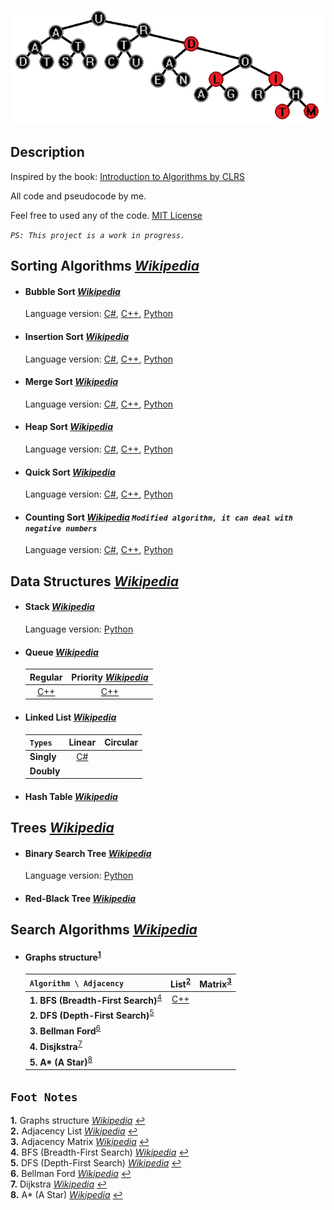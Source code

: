 ﻿![Title](Title.png)
## Description
Inspired by the book: [Introduction to Algorithms by CLRS](https://en.wikipedia.org/wiki/Introduction_to_Algorithms)

All code and pseudocode by me.

Feel free to used any of the code. [MIT License](https://github.com/GrisWoldDiablo/Data-Structure-and-Algorithm/blob/master/LICENSE)

*`PS: This project is a work in progress.`*
## Sorting Algorithms *[Wikipedia](https://en.wikipedia.org/wiki/Sorting_algorithm)*
- #### Bubble Sort *[Wikipedia](https://en.wikipedia.org/wiki/Bubble_sort)*
	 Language version: [C#](https://github.com/GrisWoldDiablo/Data-Structure-and-Algorithm/blob/master/C%20Sharp/Bubble%20Sort/Bubble%20Sort/Program.cs), [C++](https://github.com/GrisWoldDiablo/Data-Structure-and-Algorithm/blob/master/C%20Plus%20Plus/Bubble%20Sort/Bubble%20Sort/Bubble%20Sort.cpp), [Python](https://github.com/GrisWoldDiablo/Data-Structure-and-Algorithm/blob/master/Python/Bubble%20Sort/Bubble%20Sort/Bubble_Sort.py)
- #### Insertion Sort *[Wikipedia](https://en.wikipedia.org/wiki/Insertion_sort)*
	Language version: [C#](https://github.com/GrisWoldDiablo/Data-Structure-and-Algorithm/blob/master/C%20Sharp/Insertion%20Sort/Insertion%20Sort/Program.cs), [C++](https://github.com/GrisWoldDiablo/Data-Structure-and-Algorithm/blob/master/C%20Plus%20Plus/Insertion%20Sort/Insertion%20Sort/Insertion%20Sort.cpp), [Python](https://github.com/GrisWoldDiablo/Data-Structure-and-Algorithm/blob/master/Python/Insertion%20Sort/Insertion%20Sort/Insertion_Sort.py)
- #### Merge Sort *[Wikipedia](https://en.wikipedia.org/wiki/Merge_sort)*
	Language version: [C#](https://github.com/GrisWoldDiablo/Data-Structure-and-Algorithm/blob/master/C%20Sharp/Merge%20Sort/Merge%20Sort/Program.cs), [C++](https://github.com/GrisWoldDiablo/Data-Structure-and-Algorithm/blob/master/C%20Plus%20Plus/Merge%20Sort/Merge%20Sort/Merge%20Sort.cpp), [Python](https://github.com/GrisWoldDiablo/Data-Structure-and-Algorithm/blob/master/Python/Merge%20Sort/Merge%20Sort/Merge_Sort.py)
- #### Heap Sort *[Wikipedia](https://en.wikipedia.org/wiki/Heapsort)*
	Language version: [C#](https://github.com/GrisWoldDiablo/Data-Structure-and-Algorithm/blob/master/C%20Sharp/Heap%20Sort/Heap%20Sort/Program.cs), [C++](https://github.com/GrisWoldDiablo/Data-Structure-and-Algorithm/blob/master/C%20Plus%20Plus/Heap%20Sort/Heap%20Sort/Heap%20Sort.cpp), [Python](https://github.com/GrisWoldDiablo/Data-Structure-and-Algorithm/blob/master/Python/Heap%20Sort/Heap%20Sort/Heap_Sort.py)
- #### Quick Sort *[Wikipedia](https://en.wikipedia.org/wiki/Quicksort)*
	Language version: [C#](https://github.com/GrisWoldDiablo/Data-Structure-and-Algorithm/blob/master/C%20Sharp/Quick%20Sort/Quick%20Sort/Program.cs), [C++](https://github.com/GrisWoldDiablo/Data-Structure-and-Algorithm/blob/master/C%20Plus%20Plus/Quick%20Sort/Quick%20Sort/Quick%20Sort.cpp), [Python](https://github.com/GrisWoldDiablo/Data-Structure-and-Algorithm/blob/master/Python/Quick%20Sort/Quick%20Sort/Quick_Sort.py)
- #### Counting Sort *[Wikipedia](https://en.wikipedia.org/wiki/Counting_sort)* *`Modified algorithm, it can deal with negative numbers`*
	Language version: [C#](https://github.com/GrisWoldDiablo/Data-Structure-and-Algorithm/blob/master/C%20Sharp/Counting%20Sort/Counting%20Sort/Program.cs), [C++](https://github.com/GrisWoldDiablo/Data-Structure-and-Algorithm/blob/master/C%20Plus%20Plus/Counting%20Sort/Counting%20Sort/Counting%20Sort.cpp), [Python](https://github.com/GrisWoldDiablo/Data-Structure-and-Algorithm/blob/master/Python/Counting%20Sort/Counting%20Sort/Counting_Sort.py)
## Data Structures *[Wikipedia](https://en.wikipedia.org/wiki/Data_structure)*
- #### Stack *[Wikipedia](https://en.wikipedia.org/wiki/Stack_(abstract_data_type))*
	Language version: [Python](https://github.com/GrisWoldDiablo/Data-Structure-and-Algorithm/blob/master/Python/Stack/Stack/TheStack.py)
- #### Queue *[Wikipedia](https://en.wikipedia.org/wiki/Queue_(abstract_data_type))*

	|Regular|Priority *[Wikipedia](https://en.wikipedia.org/wiki/Priority_queue)*|
	|:---:|:---:|
	| [C++](https://github.com/GrisWoldDiablo/Data-Structure-and-Algorithm/blob/master/C%20Plus%20Plus/Queue/Queue/TheQueue.h) | [C++](https://github.com/GrisWoldDiablo/Data-Structure-and-Algorithm/blob/master/C%20Plus%20Plus/Priority%20Queue/PriorityQueue/ThePriorityQueue.h) |
- #### Linked List *[Wikipedia](https://en.wikipedia.org/wiki/Linked_list)*

	| `Types` | Linear | Circular |
	|:---|:---:|:---:|
	| **Singly** | [C#](https://github.com/GrisWoldDiablo/Data-Structure-and-Algorithm/blob/master/C%20Sharp/Linked%20List/Linked%20List/TheSinglyLinearLinkedList.cs) |  |
	| **Doubly** |  |  |
- #### Hash Table *[Wikipedia](https://en.wikipedia.org/wiki/Hash_table)*
## Trees *[Wikipedia](https://en.wikipedia.org/wiki/Tree_(data_structure))*
- #### Binary Search Tree *[Wikipedia](https://en.wikipedia.org/wiki/Binary_search_tree)*
	Language version: [Python](https://github.com/GrisWoldDiablo/Data-Structure-and-Algorithm/blob/master/Python/Tree/Tree/TheBinarySearchTree.py)
- #### Red-Black Tree *[Wikipedia](https://en.wikipedia.org/wiki/Red%E2%80%93black_tree)*
## Search Algorithms *[Wikipedia](https://en.wikipedia.org/wiki/Search_algorithm)*
- #### Graphs structure<sup id="a1">[1](#f1)</sup>

	|`Algorithm \ Adjacency` | List<sup id="a2">[2](#f2)</sup> | Matrix<sup id="a3">[3](#f3)</sup> |
	|:---|:---:|:---:|
	|**1. BFS (Breadth-First Search)**<sup id="a4">[4](#f4)</sup>|[C++](https://github.com/GrisWoldDiablo/Data-Structure-and-Algorithm/blob/master/C%20Plus%20Plus/Graph/Graph/ListGraph.h#L139)||
	|**2. DFS (Depth-First Search)**<sup id="a5">[5](#f5)</sup>|||
	|**3. Bellman Ford**<sup id="a6">[6](#f6)</sup>|||
	|**4. Disjkstra**<sup id="a7">[7](#f7)</sup>|||
	|**5. A\* (A Star)**<sup id="a8">[8](#f8)</sup>|||

## `Foot Notes`
<b id="f1">1.</b> Graphs structure *[Wikipedia](https://en.wikipedia.org/wiki/Graph_(abstract_data_type))* [↩](#a1)  
<b id="f2">2.</b> Adjacency List *[Wikipedia](https://en.wikipedia.org/wiki/Adjacency_list)* [↩](#a2)  
<b id="f3">3.</b> Adjacency Matrix *[Wikipedia](https://en.wikipedia.org/wiki/Adjacency_matrix)* [↩](#a3)  
<b id="f4">4.</b> BFS (Breadth-First Search) *[Wikipedia](https://en.wikipedia.org/wiki/Breadth-first_search)* [↩](#a4)  
<b id="f5">5.</b> DFS (Depth-First Search) *[Wikipedia](https://en.wikipedia.org/wiki/Depth-first_search)* [↩](#a5)  
<b id="f6">6.</b> Bellman Ford *[Wikipedia](https://en.wikipedia.org/wiki/Bellman%E2%80%93Ford_algorithm)* [↩](#a6)  
<b id="f7">7.</b> Dijkstra *[Wikipedia](https://en.wikipedia.org/wiki/Dijkstra%27s_algorithm)* [↩](#a7)  
<b id="f8">8.</b> A* (A Star) *[Wikipedia](https://en.wikipedia.org/wiki/A*_search_algorithm)* [↩](#a8)  
